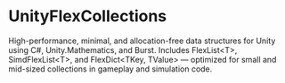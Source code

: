 # UnityFlexCollections
High-performance, minimal, and allocation-free data structures for Unity using C#, Unity.Mathematics, and Burst. Includes FlexList&lt;T>, SimdFlexList&lt;T>, and FlexDict&lt;TKey, TValue> — optimized for small and mid-sized collections in gameplay and simulation code.
